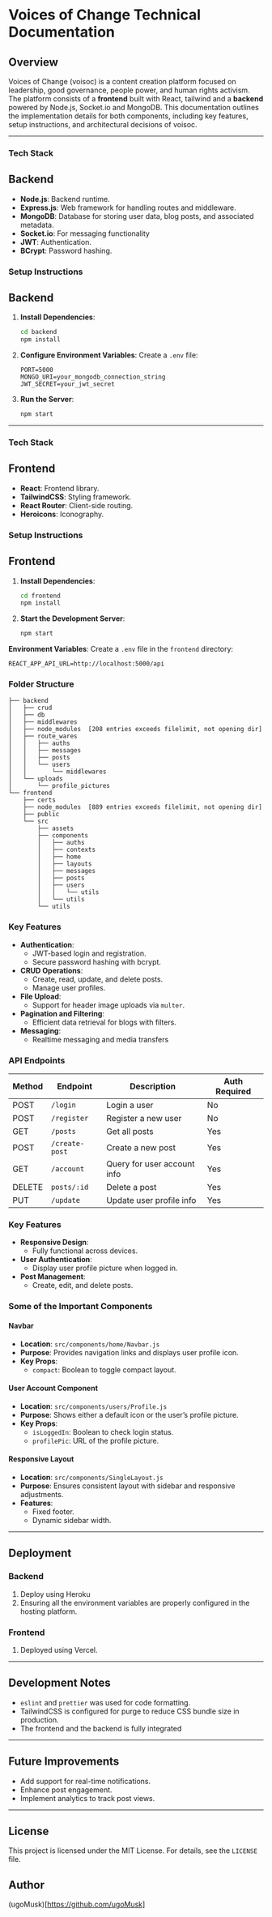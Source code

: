 # Voices of Change Technical Documentation

## Overview
Voices of Change (voisoc) is a content creation platform focused on leadership, good governance, people power, and human rights activism. The platform consists of a **frontend** built with React, tailwind and a **backend** powered by Node.js, Socket.io and MongoDB. This documentation outlines the implementation details for both components, including key features, setup instructions, and architectural decisions of voisoc.

---


### Tech Stack
## Backend
- **Node.js**: Backend runtime.
- **Express.js**: Web framework for handling routes and middleware.
- **MongoDB**: Database for storing user data, blog posts, and associated metadata.
- **Socket.io**: For messaging functionality
- **JWT**: Authentication.
- **BCrypt**: Password hashing.

### Setup Instructions
## Backend
1. **Install Dependencies**:
   ```bash
   cd backend
   npm install
   ```
2. **Configure Environment Variables**:
   Create a `.env` file:
   ```env
   PORT=5000
   MONGO_URI=your_mongodb_connection_string
   JWT_SECRET=your_jwt_secret
   ```
3. **Run the Server**:
   ```bash
   npm start
   ```
---


### Tech Stack
## Frontend
- **React**: Frontend library.
- **TailwindCSS**: Styling framework.
- **React Router**: Client-side routing.
- **Heroicons**: Iconography.

### Setup Instructions
## Frontend
1. **Install Dependencies**:
   ```bash
   cd frontend
   npm install
   ```
2. **Start the Development Server**:
   ```bash
   npm start
   ```

**Environment Variables**:
Create a `.env` file in the `frontend` directory:
```env
REACT_APP_API_URL=http://localhost:5000/api
```

### Folder Structure
```plaintext
├── backend
│   ├── crud
│   ├── db
│   ├── middlewares
│   ├── node_modules  [208 entries exceeds filelimit, not opening dir]
│   ├── route_wares
│   │   ├── auths
│   │   ├── messages
│   │   ├── posts
│   │   └── users
│   │       └── middlewares
│   └── uploads
│       └── profile_pictures
└── frontend
    ├── certs
    ├── node_modules  [889 entries exceeds filelimit, not opening dir]
    ├── public
    └── src
        ├── assets
        ├── components
        │   ├── auths
        │   ├── contexts
        │   ├── home
        │   ├── layouts
        │   ├── messages
        │   ├── posts
        │   ├── users
        │   │   └── utils
        │   └── utils
        └── utils
```


### Key Features
- **Authentication**:
  - JWT-based login and registration.
  - Secure password hashing with bcrypt.
- **CRUD Operations**:
  - Create, read, update, and delete posts.
  - Manage user profiles.
- **File Upload**:
  - Support for header image uploads via `multer`.
- **Pagination and Filtering**:
  - Efficient data retrieval for blogs with filters.
- **Messaging**:
  - Realtime messaging and media transfers

### API Endpoints
| Method | Endpoint          | Description                   | Auth Required |
|--------|-------------------|-------------------------------|---------------|
| POST   | `/login` | Login a user                 | No            |
| POST   | `/register`| Register a new user          | No            |
| GET    | `/posts`      | Get all posts           | Yes            |
| POST   | `/create-post`      | Create a new  post       | Yes           |
| GET    | `/account`  | Query for user account info | Yes           |
| DELETE | `posts/:id`  | Delete a post           | Yes           |
| PUT	 | `/update`  | Update user profile info           | Yes           |


### Key Features
- **Responsive Design**:
  - Fully functional across devices.
- **User Authentication**:
  - Display user profile picture when logged in.
- **Post Management**:
  - Create, edit, and delete posts.

### Some of the Important Components
#### Navbar
- **Location**: `src/components/home/Navbar.js`
- **Purpose**: Provides navigation links and displays user profile icon.
- **Key Props**:
  - `compact`: Boolean to toggle compact layout.

#### User Account Component
- **Location**: `src/components/users/Profile.js`
- **Purpose**: Shows either a default icon or the user’s profile picture.
- **Key Props**:
  - `isLoggedIn`: Boolean to check login status.
  - `profilePic`: URL of the profile picture.

#### Responsive Layout
- **Location**: `src/components/SingleLayout.js`
- **Purpose**: Ensures consistent layout with sidebar and responsive adjustments.
- **Features**:
  - Fixed footer.
  - Dynamic sidebar width.

---

## Deployment
### Backend
1. Deploy using Heroku
2. Ensuring all the environment variables are properly configured in the hosting platform.

### Frontend
1. Deployed using Vercel.

---

## Development Notes
- `eslint` and `prettier` was used for code formatting.
- TailwindCSS is configured for purge to reduce CSS bundle size in production.
- The frontend and the backend is fully integrated

---

## Future Improvements
- Add support for real-time notifications.
- Enhance post engagement.
- Implement analytics to track post views.

---

## License
This project is licensed under the MIT License. For details, see the `LICENSE` file.

## Author
(ugoMusk)[https://github.com/ugoMusk]